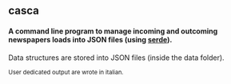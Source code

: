 ## casca

#### A command line program to manage incoming and outcoming newspapers loads into JSON files (using [serde](https://github.com/serde-rs/serde)).

Data structures are stored into JSON files (inside the data folder).

<sub>
User dedicated output are wrote in italian.
</sub>
